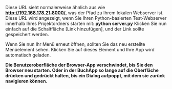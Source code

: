 Diese URL sieht normalerweise ähnlich aus wie 
**http://192.168.178.21:8000/**, was der Pfad 
zu Ihrem lokalen Webserver ist.  
Diese URL wird angezeigt, wenn Sie Ihren 
Python-basierten Test-Webserver 
innerhalb Ihres Projektordners starten mit: 
**python server.py** 
Klicken Sie nun einfach auf die Schaltfläche [Link hinzufügen], 
und der Link sollte gespeichert werden.

Wenn Sie nun Ihr Menü erneut öffnen, sollten Sie das neu erstellte Menüelement 
sehen.
Klicken Sie auf dieses Element und Ihre App wird automatisch geladen.

**Die Benutzeroberfläche der Browser-App verschwindet, bis Sie den Browser neu starten. Oder in der BuchApp so lange auf die Oberfläche drücken und gedrückt halten, bis ein Dialog aufpoppt, mit dem sie zurück navigieren können.**